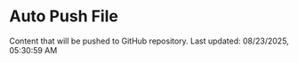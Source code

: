 # Auto Push File

Content that will be pushed to GitHub repository.
Last updated: 08/23/2025, 05:30:59 AM